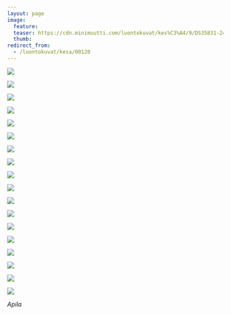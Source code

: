 ```yaml
---
layout: page
image:
  feature:
  teaser: https://cdn.minimuutti.com/luontokuvat/kes%C3%A4/9/DS35831-245px.jpg
  thumb:
redirect_from:
  - /luontokuvat/kesa/00120
---
```


![](https://cdn.minimuutti.com/luontokuvat/kes%C3%A4/9/DS35814-800px.jpg)

![](https://cdn.minimuutti.com/luontokuvat/kes%C3%A4/9/DS35805-800px.jpg)

![](https://cdn.minimuutti.com/luontokuvat/kes%C3%A4/9/DS35810-800px.jpg)

![](https://cdn.minimuutti.com/luontokuvat/kes%C3%A4/9/DS35707-800px.jpg)

![](https://cdn.minimuutti.com/luontokuvat/kes%C3%A4/9/DS35862-800px.jpg)

![](https://cdn.minimuutti.com/luontokuvat/kes%C3%A4/9/DS35865-800px.jpg)

![](https://cdn.minimuutti.com/luontokuvat/kes%C3%A4/9/DS35833-800px.jpg)

![](https://cdn.minimuutti.com/luontokuvat/kes%C3%A4/9/DS35852-800px.jpg)

![](https://cdn.minimuutti.com/luontokuvat/kes%C3%A4/9/DS35857-800px.jpg)

![](https://cdn.minimuutti.com/luontokuvat/kes%C3%A4/9/DS35859-800px.jpg)

![](https://cdn.minimuutti.com/luontokuvat/kes%C3%A4/9/DS35840-800px.jpg)

![](https://cdn.minimuutti.com/luontokuvat/kes%C3%A4/9/DS35842-800px.jpg)

![](https://cdn.minimuutti.com/luontokuvat/kes%C3%A4/9/DS35844-800px.jpg)

![](https://cdn.minimuutti.com/luontokuvat/kes%C3%A4/9/DS35850-800px.jpg)

![](https://cdn.minimuutti.com/luontokuvat/kes%C3%A4/9/DS35854-800px.jpg)

![](https://cdn.minimuutti.com/luontokuvat/kes%C3%A4/9/DS35855-800px.jpg)

![](https://cdn.minimuutti.com/luontokuvat/kes%C3%A4/9/DS35831-800px.jpg)

![](https://cdn.minimuutti.com/luontokuvat/kes%C3%A4/9/DS35830-800px.jpg)

*Apila*
